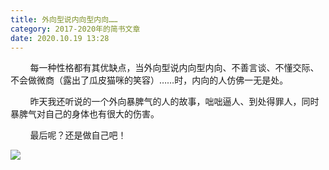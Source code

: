 ```yaml
---
title: 外向型说内向型内向……
category: 2017-2020年的简书文章
date: 2020.10.19 13:28
---
```


        每一种性格都有其优缺点，当外向型说内向型内向、不善言谈、不懂交际、不会做微商（露出了瓜皮猫咪的笑容）……时，内向的人仿佛一无是处。

        昨天我还听说的一个外向暴脾气的人的故事，咄咄逼人、到处得罪人，同时暴脾气对自己的身体也有很大的伤害。

        最后呢？还是做自己吧！

![](http://mms0.baidu.com/it/u=716497772,2139843012&fm=253&app=138&f=JPEG&fmt=auto&q=75?w=160&h=133)